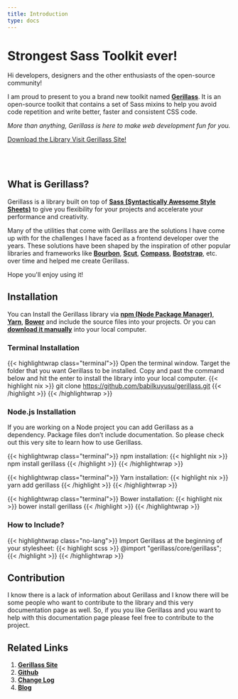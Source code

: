 ```yaml
---
title: Introduction
type: docs
---
```


# Strongest Sass Toolkit ever!

Hi developers, designers and the other enthusiasts of the open-source community! 

I am proud to present to you a brand new toolkit named [**Gerillass**](https://gerillass.com/). It is an open-source toolkit that contains a set of Sass mixins to help you avoid code repetition and write better, faster and consistent CSS code.

_More than anything, Gerillass is here to make web development fun for you._  
<div class="download-buttons btn-wrapper" style="margin-bottom: 80px;">
    <a class="btn small" href="https://github.com/babilkuyusu/gerillass" target="_blank">
        <ion-icon name="download-outline"></ion-icon>
        <span class="btn-text">Download the Library</span>
    </a>
    <a class="btn small" href="https://gerillass.com/" target="_blank">
        <ion-icon name="link-outline"></ion-icon>
        <span class="btn-text">Visit Gerillass Site!</span>
    </a>
</div>

## What is Gerillass?

Gerillass is a library built on top of [**Sass (Syntactically Awesome Style Sheets)**](https://sass-lang.com/) to give you flexibility for your projects and accelerate your performance and creativity.

Many of the utilities that come with Gerillass are the solutions I have come up with for the challenges I have faced as a frontend developer over the years. These solutions have been shaped by the inspiration of other popular libraries and frameworks like [**Bourbon**](https://www.bourbon.io/), [**Scut**](https://davidtheclark.github.io/scut/), [**Compass**](http://compass-style.org/), [**Bootstrap**](https://getbootstrap.com/), etc. over time and helped me create Gerillass.

Hope you'll enjoy using it!

## Installation

You can Install the Gerillass library via [**npm (Node Package Manager)**](https://www.npmjs.com/), [**Yarn**](https://yarnpkg.com/), [**Bower**](https://bower.io/) and include the source files into your projects. Or you can [**download it manually**](https://github.com/babilkuyusu/gerillass) into your local computer.

### Terminal Installation

{{< highlightwrap class="terminal">}}
Open the terminal window. Target the folder that you want Gerillass to be installed. Copy and past the command below and hit the enter to install the library into your local computer.
{{< highlight nix >}}
git clone https://github.com/babilkuyusu/gerillass.git
{{< /highlight >}}
{{< /highlightwrap >}}

### Node.js Installation

If you are working on a Node project you can add Gerillass as a dependency. Package files don’t include documentation. So please check out this very site to learn how to use Gerillass.

{{< highlightwrap class="terminal">}}
npm installation:
{{< highlight nix >}}
npm install gerillass
{{< /highlight >}}
{{< /highlightwrap >}}

{{< highlightwrap class="terminal">}}
Yarn installation:
{{< highlight nix >}}
yarn add gerillass
{{< /highlight >}}
{{< /highlightwrap >}}

{{< highlightwrap class="terminal">}}
Bower installation:
{{< highlight nix >}}
bower install gerillass
{{< /highlight >}}
{{< /highlightwrap >}}

### How to Include?

{{< highlightwrap class="no-lang">}}
Import Gerillass at the beginning of your stylesheet:
{{< highlight scss >}}
@import "gerillass/core/gerillass";
{{< /highlight >}}
{{< /highlightwrap >}}

## Contribution

I know there is a lack of information about Gerillass and I know there will be some people who want to contribute to the library and this very documentation page as well. So, if you you like Gerillass and you want to help with this documentation page please feel free to contribute to the project.

## Related Links

1. [**Gerillass Site**]()
2. [**Github**]()
3. [**Change Log**]()
4. [**Blog**]()